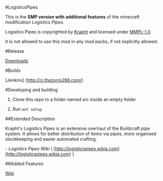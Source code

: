 #LogisticsPipes

This is the **SMP version with additional features** of the minecraft modification *Logistics Pipes*.

Logistics Pipes is copyrighted by [Krapht](https://github.com/Krapht "Krapht GitHub profile") and licensed under [MMPL-1.0](http://www.mod-buildcraft.com/MMPL-1.0.txt "Link to the license").

It is not allowed to use this mod in any mod packs, if not explicitly allowed.

#Release

[Downloads](https://github.com/RS485/LogisticsPipes/downloads)

#Builds

[Jenkins] (http://ci.thezorro266.com/)

#Developing and building

1. Clone this repo to a folder named src inside an empty folder

2. Run `ant setup`

##Extended Description

Krapht's Logistics Pipes is an extensive overhaul of the Buildcraft pipe system. It allows for better distribution of items via pipes, more organised stockkeeping and easier automated crafting.

\- *Logistics Pipes Wiki* ( [http://logisticspipes.wikia.com](http://logisticspipes.wikia.com) )

##Added Features

[Wiki](https://github.com/RS485/LogisticsPipes/wiki/Added-Features)
